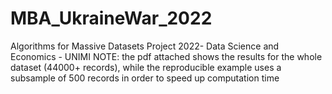 # MBA_UkraineWar_2022
Algorithms for Massive Datasets Project 2022- Data Science and Economics - UNIMI
NOTE: the pdf attached shows the results for the whole dataset (44000+ records), while the reproducible example uses a subsample of 500 records in order to speed up computation time

